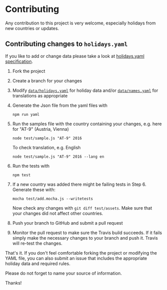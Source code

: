 # Contributing

Any contribution to this project is very welcome, especially holidays from new countries or updates.

## Contributing changes to `holidays.yaml`

If you like to add or change data please take a look at [holidays.yaml specification].

1. Fork the project
2. Create a branch for your changes
3. Modify [`data/holidays.yaml`](./data/holidays.yaml) for holiday data and/or [`data/names.yaml`](.data/names.yaml) for translations as appropriate
4. Generate the Json file from the yaml files with

   ```
   npm run yaml
   ```

5. Run the samples file with the country containing your changes, e.g. here for "AT-9" (Austria, Vienna)

   ```
   node test/sample.js "AT-9" 2016
   ```

   To check translation, e.g. English

   ```
   node test/sample.js "AT-9" 2016 --lang en
   ```
6. Run the tests with

   ```
   npm test
   ```

7. If a new country was added there might be failing tests in Step 6.
   Generate these with:
   ```
   mocha test/add.mocha.js --writetests
   ```
   Now check any changes with `git diff test/assets`. Make sure that your changes did not affect other countries.
8. Push your branch to GitHub and submit a pull request
9. Monitor the pull request to make sure the Travis build succeeds.
   If it fails simply make the necessary changes to your branch and push it.
   Travis will re-test the changes.

That's it. If you don't feel comfortable forking the project or modifying the YAML file, you can also submit an issue that includes the appropriate holiday data and required rules.

Please do not forget to name your source of information.

Thanks!

[holidays.yaml specification]: ./docs/specification.md
